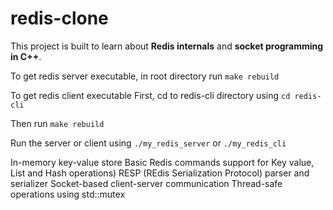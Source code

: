 # redis-clone 

This project is built to learn about **Redis internals** and **socket programming in C++**.

To get redis server executable, in root directory
run 
`make rebuild`

To get redis client executable
First, cd to redis-cli directory using
`cd redis-cli`

Then run 
`make rebuild`

Run the server or client using 
`./my_redis_server` or `./my_redis_cli`

In-memory key-value store
Basic Redis commands support for Key value, List and Hash operations)
RESP (REdis Serialization Protocol) parser and serializer
Socket-based client-server communication
Thread-safe operations using std::mutex
